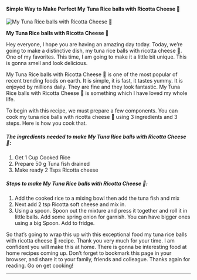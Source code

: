            

#### Simple Way to Make Perfect My Tuna Rice balls with Ricotta Cheese 🤩

![My Tuna Rice balls with Ricotta Cheese 🤩](https://img-global.cpcdn.com/recipes/4d8ca5ee01905875/751x532cq70/my-tuna-rice-balls-with-ricotta-cheese-%f0%9f%a4%a9-recipe-main-photo.jpg)

**My Tuna Rice balls with Ricotta Cheese 🤩**

Hey everyone, I hope you are having an amazing day today. Today, we’re going to make a distinctive dish, my tuna rice balls with ricotta cheese 🤩. One of my favorites. This time, I am going to make it a little bit unique. This is gonna smell and look delicious.

My Tuna Rice balls with Ricotta Cheese 🤩 is one of the most popular of recent trending foods on earth. It is simple, it is fast, it tastes yummy. It is enjoyed by millions daily. They are fine and they look fantastic. My Tuna Rice balls with Ricotta Cheese 🤩 is something which I have loved my whole life.

To begin with this recipe, we must prepare a few components. You can cook my tuna rice balls with ricotta cheese 🤩 using 3 ingredients and 3 steps. Here is how you cook that.

##### The ingredients needed to make My Tuna Rice balls with Ricotta Cheese 🤩:

1.  Get 1 Cup Cooked Rice
2.  Prepare 50 g Tuna fish drained
3.  Make ready 2 Tsps Ricotta cheese

##### Steps to make My Tuna Rice balls with Ricotta Cheese 🤩:

1.  Add the cooked rice to a mixing bowl then add the tuna fish and mix
2.  Next add 2 tsp Ricotta soft cheese and mix in.
3.  Using a spoon. Spoon out the mixture and press it together and roll it in little balls. Add some spring onion for garnish. You can have bigger ones using a big Spoon. Add to fridge.

So that’s going to wrap this up with this exceptional food my tuna rice balls with ricotta cheese 🤩 recipe. Thank you very much for your time. I am confident you will make this at home. There is gonna be interesting food at home recipes coming up. Don’t forget to bookmark this page in your browser, and share it to your family, friends and colleague. Thanks again for reading. Go on get cooking!

* * *